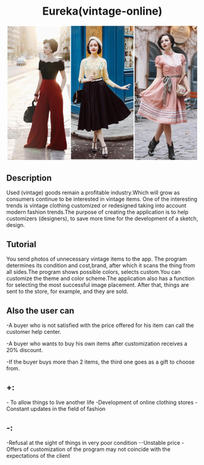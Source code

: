 <h1 align="center">Eureka(vintage-online)</h1>

![](https://github.com/kwapetta/special-eureka/blob/main/11.jpg)

<h2>Description</h2>
Used (vintage) goods remain a profitable industry.Which will grow as consumers continue to be interested in vintage items. One of the interesting trends is vintage clothing customized or redesigned taking into account modern fashion trends.The purpose of creating the application is to help customizers (designers), to save more time for the development of a sketch, design.

<h2>Tutorial</h2>

You send photos of unnecessary vintage items to the app. The program determines its condition and cost,brand, after which it scans the thing from all sides.The program shows possible colors, selects custom.You can customize the theme and color scheme.The application also has a function for selecting the most successful image placement.
After that, things are sent to the store, for example, and they are sold.
<h2>Also the user can</h2>

-A buyer who is not satisfied with the price offered for his item can call the customer help center.

-A buyer who wants to buy his own items after customization receives a 20% discount.

-If the buyer buys more than 2 items, the third one goes as a gift to choose from.

<h2>+:</h2>
- To allow things to live another life
-Development of online clothing stores
-Constant updates in the field of fashion
<h2>-:</h2>
-Refusal at the sight of things in very poor condition
--Unstable price
-Offers of customization of the program may not coincide with the expectations of the client
